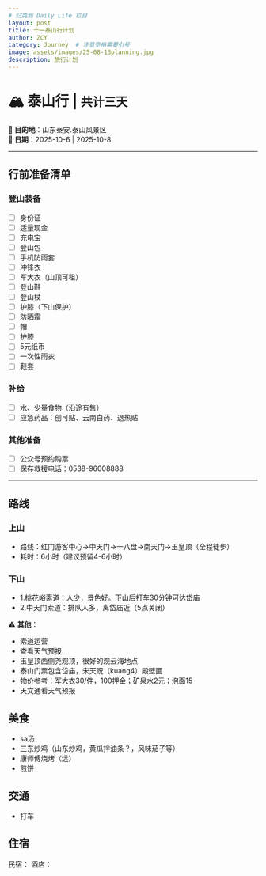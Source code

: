 ```yaml
---
# 归类到 Daily Life 栏目
layout: post
title: 十一泰山行计划
author: ZCY
category: Journey  # 注意空格需要引号
image: assets/images/25-08-13planning.jpg
description: 旅行计划
---
```


# 🏔 泰山行 | `共计三天`  
**📍 目的地**：山东泰安.泰山风景区  
**📅 日期**：2025-10-6 | 2025-10-8 

---

## 行前准备清单  
### 登山装备  
- [ ] 身份证
- [ ] 适量现金
- [ ] 充电宝
- [ ] 登山包
- [ ] 手机防雨套  
- [ ] 冲锋衣
- [ ] 军大衣（山顶可租）
- [ ] 登山鞋
- [ ] 登山杖
- [ ] 护膝（下山保护）
- [ ] 防晒霜
- [ ] 帽  
- [ ] 护膝  
- [ ] 5元纸币
- [ ] 一次性雨衣
- [ ] 鞋套

### 补给  
- [ ] 水、少量食物（沿途有售）
- [ ] 应急药品：创可贴、云南白药、退热贴  

### 其他准备  
- [ ] 公众号预约购票   
- [ ] 保存救援电话：0538-96008888  
---

## 路线
### 上山
- 路线：红门游客中心->中天门->十八盘->南天门->玉皇顶（全程徒步）
- 耗时：6小时（建议预留4-6小时）

### 下山
- 1.桃花峪索道：人少，景色好。下山后打车30分钟可达岱庙
- 2.中天门索道：排队人多，离岱庙近（5点关闭）

⚠️ **其他**：  
- 索道运营
- 查看天气预报
- 玉皇顶西侧尧观顶，很好的观云海地点
- 泰山门票包含岱庙，宋天贶（kuang4）殿壁画
- 物价参考：军大衣30/件，100押金；矿泉水2元；泡面15
- 天文通看天气预报

## 美食
- sa汤
- 三东炒鸡（山东炒鸡，黄瓜拌油条？，风味茄子等）
- 康师傅烧烤（远）
- 煎饼

## 交通
- 打车

## 住宿
民宿：
酒店：